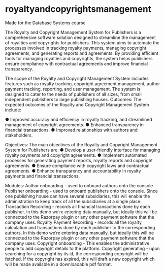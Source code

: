 # royaltyandcopyrightsmanagement
Made for the Database Systems course

The Royalty and Copyright Management System for Publishers is a comprehensive software solution designed to streamline the management of royalties and copyrights for publishers. This system aims to automate the processes involved in tracking royalty payments, managing copyright agreements, and generating reports and agreements. By providing efficient tools for managing royalties and copyrights, the system helps publishers ensure compliance with contractual agreements and improve financial transparency.


The scope of the Royalty and Copyright Management System includes features such as royalty tracking, copyright agreement management, author payment tracking, reporting, and user management. The system is designed to cater to the needs of publishers of all sizes, from small independent publishers to large publishing houses.
Outcomes:
The expected outcomes of the Royalty and Copyright Management System include:

● Improved accuracy and efficiency in royalty tracking, and streamlined management of copyright agreements.
● Enhanced transparency in financial transactions. 
● Improved relationships with authors and stakeholders.

Objectives:
The main objectives of the Royalty and Copyright Management System for Publishers are:
● Develop a user-friendly interface for managing royalty payments and copyright agreements.
● Implement automated processes for generating payment reports, royalty reports and copyright agreements.
● Ensure compliance with copyright laws and contractual agreements.
● Enhance transparency and accountability in royalty payments and financial
transactions.

Modules:
Author onboarding - used to onboard authors onto the console
Publisher onboarding - used to onboard publishers onto the console. Since one publishing house can have several subsidiaries, this will enable the administration to keep track of all the subsidiaries at a single place.
Transaction Recording - records all financial transactions done by each publisher. In this demo we’re entering data manually, but ideally this will be connected to the Razorpay plugin or any other payment software that the company uses.
Royalty Payment Recording - records all the royalty calculation and transactions done by each publisher to the corresponding authors. In this demo we’re entering data manually, but ideally this will be connected to the Razorpay plugin or any other payment software that the company uses.
Copyright onboarding - This enables the administrative people to add copyright details to the platform.
Copyright generating - upon searching for a copyright by its id, the corresponding copyright will be fetched. If the copyright has expired, this will draft a new copyright which will be made available in a downloadable pdf format.

